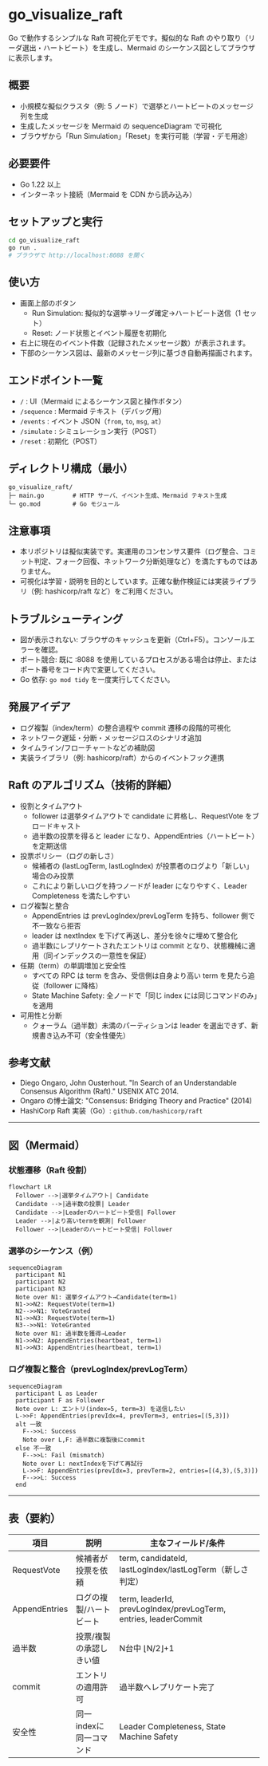 # go_visualize_raft

Go で動作するシンプルな Raft 可視化デモです。擬似的な Raft のやり取り（リーダ選出・ハートビート）を生成し、Mermaid のシーケンス図としてブラウザに表示します。

## 概要
- 小規模な擬似クラスタ（例: 5 ノード）で選挙とハートビートのメッセージ列を生成
- 生成したメッセージを Mermaid の sequenceDiagram で可視化
- ブラウザから「Run Simulation」「Reset」を実行可能（学習・デモ用途）

## 必要要件
- Go 1.22 以上
- インターネット接続（Mermaid を CDN から読み込み）

## セットアップと実行
```bash
cd go_visualize_raft
go run .
# ブラウザで http://localhost:8088 を開く
```

## 使い方
- 画面上部のボタン
  - Run Simulation: 擬似的な選挙→リーダ確定→ハートビート送信（1 セット）
  - Reset: ノード状態とイベント履歴を初期化
- 右上に現在のイベント件数（記録されたメッセージ数）が表示されます。
- 下部のシーケンス図は、最新のメッセージ列に基づき自動再描画されます。

## エンドポイント一覧
- `/`            : UI（Mermaid によるシーケンス図と操作ボタン）
- `/sequence`    : Mermaid テキスト（デバッグ用）
- `/events`      : イベント JSON（`from`, `to`, `msg`, `at`）
- `/simulate`    : シミュレーション実行（POST）
- `/reset`       : 初期化（POST）

## ディレクトリ構成（最小）
```
go_visualize_raft/
├─ main.go        # HTTP サーバ、イベント生成、Mermaid テキスト生成
└─ go.mod         # Go モジュール
```

## 注意事項
- 本リポジトリは擬似実装です。実運用のコンセンサス要件（ログ整合、コミット判定、フォーク回復、ネットワーク分断処理など）を満たすものではありません。
- 可視化は学習・説明を目的としています。正確な動作検証には実装ライブラリ（例: hashicorp/raft など）をご利用ください。

## トラブルシューティング
- 図が表示されない: ブラウザのキャッシュを更新（Ctrl+F5）。コンソールエラーを確認。
- ポート競合: 既に :8088 を使用しているプロセスがある場合は停止、またはポート番号をコード内で変更してください。
- Go 依存: `go mod tidy` を一度実行してください。

## 発展アイデア
- ログ複製（index/term）の整合過程や commit 遷移の段階的可視化
- ネットワーク遅延・分断・メッセージロスのシナリオ追加
- タイムライン/フローチャートなどの補助図
- 実装ライブラリ（例: hashicorp/raft）からのイベントフック連携

## Raft のアルゴリズム（技術的詳細）
- 役割とタイムアウト
  - follower は選挙タイムアウトで candidate に昇格し、RequestVote をブロードキャスト
  - 過半数の投票を得ると leader になり、AppendEntries（ハートビート）を定期送信
- 投票ポリシー（ログの新しさ）
  - 候補者の (lastLogTerm, lastLogIndex) が投票者のログより「新しい」場合のみ投票
  - これにより新しいログを持つノードが leader になりやすく、Leader Completeness を満たしやすい
- ログ複製と整合
  - AppendEntries は prevLogIndex/prevLogTerm を持ち、follower 側で不一致なら拒否
  - leader は nextIndex を下げて再送し、差分を徐々に埋めて整合化
  - 過半数にレプリケートされたエントリは commit となり、状態機械に適用（同インデックスの一意性を保証）
- 任期（term）の単調増加と安全性
  - すべての RPC は term を含み、受信側は自身より高い term を見たら追従（follower に降格）
  - State Machine Safety: 全ノードで「同じ index には同じコマンドのみ」を適用
- 可用性と分断
  - クォーラム（過半数）未満のパーティションは leader を選出できず、新規書き込み不可（安全性優先）

## 参考文献
- Diego Ongaro, John Ousterhout. "In Search of an Understandable Consensus Algorithm (Raft)." USENIX ATC 2014.
- Ongaro の博士論文: "Consensus: Bridging Theory and Practice" (2014)
- HashiCorp Raft 実装（Go）: `github.com/hashicorp/raft`

---

## 図（Mermaid）

### 状態遷移（Raft 役割）

```mermaid
flowchart LR
  Follower -->|選挙タイムアウト| Candidate
  Candidate -->|過半数の投票| Leader
  Candidate -->|Leaderのハートビート受信| Follower
  Leader -->|より高いtermを観測| Follower
  Follower -->|Leaderのハートビート受信| Follower
```

### 選挙のシーケンス（例）

```mermaid
sequenceDiagram
  participant N1
  participant N2
  participant N3
  Note over N1: 選挙タイムアウト→Candidate(term=1)
  N1->>N2: RequestVote(term=1)
  N2-->>N1: VoteGranted
  N1->>N3: RequestVote(term=1)
  N3-->>N1: VoteGranted
  Note over N1: 過半数を獲得→Leader
  N1->>N2: AppendEntries(heartbeat, term=1)
  N1->>N3: AppendEntries(heartbeat, term=1)
```

### ログ複製と整合（prevLogIndex/prevLogTerm）

```mermaid
sequenceDiagram
  participant L as Leader
  participant F as Follower
  Note over L: エントリ(index=5, term=3) を送信したい
  L->>F: AppendEntries(prevIdx=4, prevTerm=3, entries=[(5,3)])
  alt 一致
    F-->>L: Success
    Note over L,F: 過半数に複製後にcommit
  else 不一致
    F-->>L: Fail (mismatch)
    Note over L: nextIndexを下げて再試行
    L->>F: AppendEntries(prevIdx=3, prevTerm=2, entries=[(4,3),(5,3)])
    F-->>L: Success
  end
```

---

## 表（要約）

| 項目 | 説明 | 主なフィールド/条件 |
|------|------|----------------------|
| RequestVote | 候補者が投票を依頼 | term, candidateId, lastLogIndex/lastLogTerm（新しさ判定）|
| AppendEntries | ログの複製/ハートビート | term, leaderId, prevLogIndex/prevLogTerm, entries, leaderCommit |
| 過半数 | 投票/複製の承認しきい値 | N台中 ⌊N/2⌋+1 |
| commit | エントリの適用許可 | 過半数へレプリケート完了 |
| 安全性 | 同一indexに同一コマンド | Leader Completeness, State Machine Safety |
